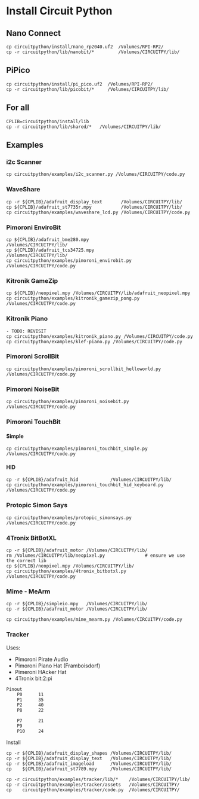 # Install Circuit Python

## Nano Connect
```
cp circuitpython/install/nano_rp2040.uf2  /Volumes/RPI-RP2/
cp -r circuitpython/lib/nanobit/*         /Volumes/CIRCUITPY/lib/
```

## PiPico

```
cp circuitpython/install/pi_pico.uf2  /Volumes/RPI-RP2/
cp -r circuitpython/lib/picobit/*     /Volumes/CIRCUITPY/lib/
```

## For all

```
CPLIB=circuitpython/install/lib
cp -r circuitpython/lib/shared/*   /Volumes/CIRCUITPY/lib/
```

## Examples

### i2c Scanner

```
cp circuitpython/examples/i2c_scanner.py /Volumes/CIRCUITPY/code.py
```

### WaveShare

```
cp -r ${CPLIB}/adafruit_display_text       /Volumes/CIRCUITPY/lib/
cp ${CPLIB}/adafruit_st7735r.mpy           /Volumes/CIRCUITPY/lib/  
cp circuitpython/examples/waveshare_lcd.py /Volumes/CIRCUITPY/code.py
```

### Pimoroni EnviroBit

```
cp ${CPLIB}/adafruit_bme280.mpy                  /Volumes/CIRCUITPY/lib/
cp ${CPLIB}/adafruit_tcs34725.mpy                /Volumes/CIRCUITPY/lib/
cp circuitpython/examples/pimoroni_envirobit.py  /Volumes/CIRCUITPY/code.py  
```

### Kitronik GameZip

```
cp ${CPLIB}/neopixel.mpy /Volumes/CIRCUITPY/lib/adafruit_neopixel.mpy
cp circuitpython/examples/kitronik_gamezip_pong.py /Volumes/CIRCUITPY/code.py
```

### Kitronik Piano

```
- TODO: REVISIT
cp circuitpython/examples/kitronik_piano.py /Volumes/CIRCUITPY/code.py
cp circuitpython/examples/klef-piano.py /Volumes/CIRCUITPY/code.py
```



### Pimoroni ScrollBit

```
cp circuitpython/examples/pimoroni_scrollbit_helloworld.py  /Volumes/CIRCUITPY/code.py  
```

### Pimoroni NoiseBit

```
cp circuitpython/examples/pimoroni_noisebit.py  /Volumes/CIRCUITPY/code.py  
```

### Pimoroni TouchBit

#### Simple

```
cp circuitpython/examples/pimoroni_touchbit_simple.py  /Volumes/CIRCUITPY/code.py
```

#### HID

```
cp -r ${CPLIB}/adafruit_hid            /Volumes/CIRCUITPY/lib/ 
cp circuitpython/examples/pimoroni_touchbit_hid_keyboard.py  /Volumes/CIRCUITPY/code.py  
```

### Protopic Simon Says

```
cp circuitpython/examples/protopic_simonsays.py  /Volumes/CIRCUITPY/code.py
```


### 4Tronix BitBotXL

```
cp -r ${CPLIB}/adafruit_motor /Volumes/CIRCUITPY/lib/
rm /Volumes/CIRCUITPY/lib/neopixel.py               # ensure we use the correct lib
cp ${CPLIB}/neopixel.mpy /Volumes/CIRCUITPY/lib/
cp circuitpython/examples/4tronix_bitbotxl.py /Volumes/CIRCUITPY/code.py
```


### Mime - MeArm

```
cp -r ${CPLIB}/simpleio.mpy   /Volumes/CIRCUITPY/lib/
cp -r ${CPLIB}/adafruit_motor /Volumes/CIRCUITPY/lib/

cp circuitpython/examples/mime_mearm.py /Volumes/CIRCUITPY/code.py
```

### Tracker

Uses:
-    Pimoroni Pirate Audio
-    Pimoroni Piano Hat (Framboisdorf)
-    Pimeroni HAcker Hat
-    4Tronix bit:2:pi

```
Pinout
    P0      11  
    P1      35
    P2      40
    P8      22

    P7      21
    P9      
    P10     24
```

Install

```
cp -r ${CPLIB}/adafruit_display_shapes /Volumes/CIRCUITPY/lib/
cp -r ${CPLIB}/adafruit_display_text   /Volumes/CIRCUITPY/lib/
cp -r ${CPLIB}/adafruit_imageload      /Volumes/CIRCUITPY/lib/
cp    ${CPLIB}/adafruit_st7789.mpy     /Volumes/CIRCUITPY/lib/

cp -r circuitpython/examples/tracker/lib/*    /Volumes/CIRCUITPY/lib/
cp -r circuitpython/examples/tracker/assets   /Volumes/CIRCUITPY/
cp    circuitpython/examples/tracker/code.py  /Volumes/CIRCUITPY/
```


